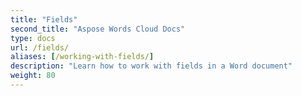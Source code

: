 ```yaml
---
title: "Fields"
second_title: "Aspose Words Cloud Docs"
type: docs
url: /fields/
aliases: [/working-with-fields/]
description: "Learn how to work with fields in a Word document"
weight: 80
---
```


